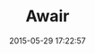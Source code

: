 ---
layout: video
title:  Awair
date:   2015-05-29 17:22:57
path1: videos
path2: startup-promo
path3:
category: videos
tags:
- startup-promo
intro: "Awair est le premier dispositif complet qui vous permettra de garder un oeil sur la qualité de l'air intérieur. Awair analyse la qualité de votre atmopshère en direct, apprend vos routines et communique avec d'autres appareils de la maison pour vous aider à atteindre une qualité optimale d'air."
description: "Awair est le premier dispositif complet qui vous permettra de garder un oeil sur la qualité de l'air intérieur."
id-youtube: MONy1hgQ4SQ
viaurl: https://getawair.com
viatitle: getawair.com
---